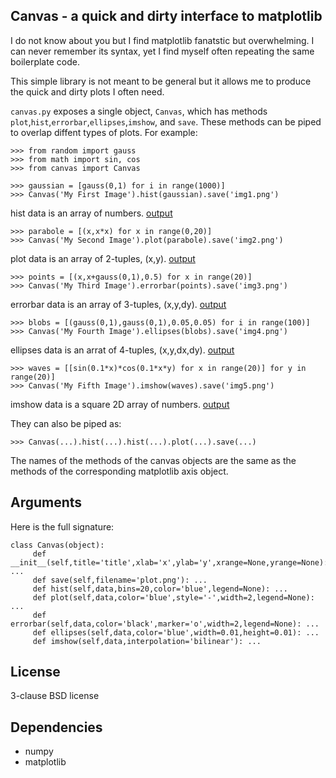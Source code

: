 ## Canvas - a quick and dirty interface to matplotlib

I do not know about you but I find matplotlib fanatstic but overwhelming. I can never remember its syntax, yet I find myself often repeating the same boilerplate code.

This simple library is not meant to be general but it allows me to produce the quick and dirty plots I often need.

`canvas.py` exposes a single object, `Canvas`, which has methods `plot`,`hist`,`errorbar`,`ellipses`,`imshow`, and `save`. These methods can be piped to overlap diffent types of plots. For example:

    >>> from random import gauss
    >>> from math import sin, cos
    >>> from canvas import Canvas

    >>> gaussian = [gauss(0,1) for i in range(1000)]
    >>> Canvas('My First Image').hist(gaussian).save('img1.png')

hist data is an array of numbers.
[output](https://github.com/mdipierro/canvas/blob/master/screenshots/img1.png)

    >>> parabole = [(x,x*x) for x in range(0,20)]
    >>> Canvas('My Second Image').plot(parabole).save('img2.png')

plot data is an array of 2-tuples, (x,y).
[output](https://github.com/mdipierro/canvas/blob/master/screenshots/img2.png)

    >>> points = [(x,x+gauss(0,1),0.5) for x in range(20)]
    >>> Canvas('My Third Image').errorbar(points).save('img3.png')

errorbar data is an array of 3-tuples, (x,y,dy).
[output](https://github.com/mdipierro/canvas/blob/master/screenshots/img3.png)

    >>> blobs = [(gauss(0,1),gauss(0,1),0.05,0.05) for i in range(100)]
    >>> Canvas('My Fourth Image').ellipses(blobs).save('img4.png')

ellipses data is an arrat of 4-tuples, (x,y,dx,dy).
[output](https://github.com/mdipierro/canvas/blob/master/screenshots/img4.png)

    >>> waves = [[sin(0.1*x)*cos(0.1*x*y) for x in range(20)] for y in range(20)]
    >>> Canvas('My Fifth Image').imshow(waves).save('img5.png')

imshow data is a square  2D array of numbers.
[output](https://github.com/mdipierro/canvas/blob/master/screenshots/img5.png)

They can also be piped as:

    >>> Canvas(...).hist(...).hist(...).plot(...).save(...)

The names of the methods of the canvas objects are the same as the methods of the corresponding matplotlib axis object.

## Arguments

Here is the full signature:

    class Canvas(object):
         def __init__(self,title='title',xlab='x',ylab='y',xrange=None,yrange=None): ...
         def save(self,filename='plot.png'): ...
         def hist(self,data,bins=20,color='blue',legend=None): ...             
         def plot(self,data,color='blue',style='-',width=2,legend=None): ...
         def errorbar(self,data,color='black',marker='o',width=2,legend=None): ...
         def ellipses(self,data,color='blue',width=0.01,height=0.01): ...
         def imshow(self,data,interpolation='bilinear'): ...

## License

3-clause BSD license

## Dependencies

- numpy
- matplotlib



